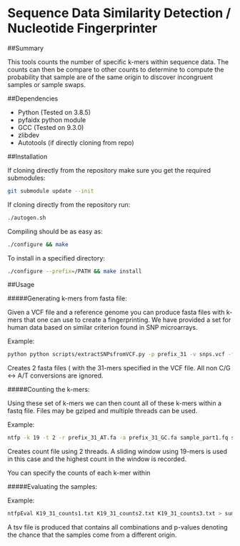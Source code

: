 # Sequence Data Similarity Detection / Nucleotide Fingerprinter
##Summary

This tools counts the number of specific k-mers within sequence data. The counts can then be compare to other counts to determine to compute the probability that sample are of the same origin to discover incongruent samples or sample swaps.

##Dependencies

* Python (Tested on 3.8.5)
* pyfaidx python module
* GCC (Tested on 9.3.0)
* zlibdev
* Autotools (if directly cloning from repo)

##Installation

If cloning directly from the repository make sure you get the required submodules:
```bash
git submodule update --init
```
If cloning directly from the repository run:
```bash
./autogen.sh
```
Compiling should be as easy as:
```bash
./configure && make
```
To install in a specified directory:
```bash
./configure --prefix=/PATH && make install
```

##Usage

#####Generating k-mers from fasta file:

Given a VCF file and a reference genome you can produce fasta files with k-mers that one can use to create a fingerprinting. We have provided a set for human data based on similar criterion found in SNP microarrays.

Example:

```bash
python python scripts/extractSNPsfromVCF.py -p prefix_31 -v snps.vcf -f reference.fa -k 31
```

Creates 2 fasta files ( with the 31-mers specified in the VCF file. All non C/G <-> A/T conversions are ignored.

#####Counting the k-mers:

Using these set of k-mers we can then count all of these k-mers within a fastq file. Files may be gziped and multiple threads can be used.

Example:

```bash
ntfp -k 19 -t 2 -r prefix_31_AT.fa -a prefix_31_GC.fa sample_part1.fq sample_part2.fq > K19_31_counts.txt
```

Creates count file using 2 threads. A sliding window using 19-mers is used in this case and the highest count in the window is recorded.

You can specify the counts of each k-mer within

#####Evaluating the samples:

Example:

```bash
ntfpEval K19_31_counts1.txt K19_31_counts2.txt K19_31_counts3.txt > summary.tsv
```

A tsv file is produced that contains all combinations and p-values denoting the chance that the samples come from a different origin.


